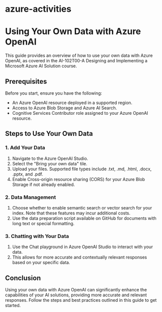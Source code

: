 # azure-activities
# Using Your Own Data with Azure OpenAI

This guide provides an overview of how to use your own data with Azure OpenAI, as covered in the AI-102T00-A Designing and Implementing a Microsoft Azure AI Solution course.

## Prerequisites

Before you start, ensure you have the following:
- An Azure OpenAI resource deployed in a supported region.
- Access to Azure Blob Storage and Azure AI Search.
- Cognitive Services Contributor role assigned to your Azure OpenAI resource.

## Steps to Use Your Own Data

### 1. Add Your Data

1. Navigate to the Azure OpenAI Studio.
2. Select the "Bring your own data" tile.
3. Upload your files. Supported file types include .txt, .md, .html, .docx, .pptx, and .pdf.
4. Enable Cross-origin resource sharing (CORS) for your Azure Blob Storage if not already enabled.

### 2. Data Management

1. Choose whether to enable semantic search or vector search for your index. Note that these features may incur additional costs.
2. Use the data preparation script available on GitHub for documents with long text or special formatting.

### 3. Chatting with Your Data

1. Use the Chat playground in Azure OpenAI Studio to interact with your data.
2. This allows for more accurate and contextually relevant responses based on your specific data.


## Conclusion

Using your own data with Azure OpenAI can significantly enhance the capabilities of your AI solutions, providing more accurate and relevant responses. Follow the steps and best practices outlined in this guide to get started.

